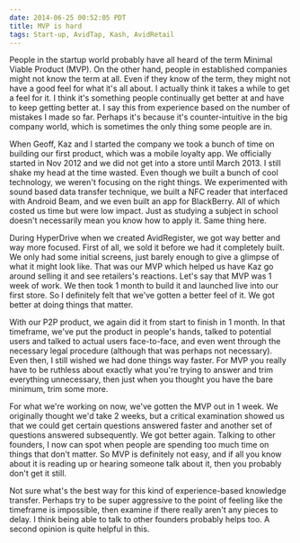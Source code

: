 ```yaml
---
date: 2014-06-25 00:52:05 PDT
title: MVP is hard
tags: Start-up, AvidTap, Kash, AvidRetail
---
```

People in the startup world probably have all heard of the term Minimal Viable
Product (MVP). On the other hand, people in established companies might not know
the term at all. Even if they know of the term, they might not have a good feel
for what it's all about. I actually think it takes a while to get a
feel for it. I think it's something people continually get better at and have to
keep getting better at. I say this from experience based on the number of
mistakes I made so far. Perhaps it's because it's counter-intuitive in the big
company world, which is sometimes the only thing some people are in.

When Geoff, Kaz and I started the company we took a bunch of time on building
our first product, which was a mobile loyalty app. We officially started in Nov
2012 and we did not get into a store until March 2013. I still shake my head at
the time wasted. Even though we built a bunch of cool technology, we weren't
focusing on the right things. We experimented with sound based data transfer
technique, we built a NFC reader that interfaced with Android Beam, and we even
built an app for BlackBerry. All of which costed us time but were low impact.
Just as studying a subject in school doesn't necessarily mean you know how to
apply it. Same thing here.

During HyperDrive when we created AvidRegister, we got way better and way more
focused. First of all, we sold it before we had it completely built. We only had
some initial screens, just barely enough to give a glimpse of what it might look
like. That was our MVP which helped us have Kaz go around selling it and see
retailers's reactions. Let's say that MVP was 1 week of work. We then took 1
month to build it and launched live into our first store. So I definitely felt
that we've gotten a better feel of it. We got better at doing things that
matter.

With our P2P product, we again did it from start to finish in 1 month. In
that timeframe, we've put the product in people's hands, talked to potential
users and talked to actual users face-to-face, and even went through the
necessary legal procedure (although that was perhaps not necessary). Even then,
I still wished we had done things way faster. For MVP you really have to be
ruthless about exactly what you're trying to answer and trim everything
unnecessary, then just when you thought you have the bare minimum, trim some
more.

For what we're working on now, we've gotten the MVP out in 1 week. We originally
thought we'd take 2 weeks, but a critical examination showed us that we could
get certain questions answered faster and another set of questions answered
subsequently. We got better again. Talking to other founders, I now can spot
when people are spending too much time on things that don't matter. So MVP is
definitely not easy, and if all you know about it is reading up or hearing
someone talk about it, then you probably don't get it still.

Not sure what's the best way for this kind of experience-based knowledge
transfer. Perhaps try to be super aggressive to the point of feeling like the
timeframe is impossible, then examine if there really aren't any pieces to
delay. I think being able to talk to other founders probably helps too. A second
opinion is quite helpful in this.
